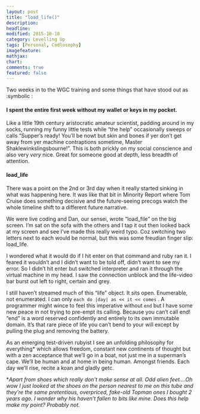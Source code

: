 ```yaml
---
layout: post
title: "load_life()"
description: 
headline: 
modified: 2015-10-10
category: Levelling Up
tags: [Personal, Codlosophy]
imagefeature: 
mathjax: 
chart: 
comments: true
featured: false
---
```


Two weeks in to the WGC training and some things that have stood out as :symbolic :

#### I spent the entire first week without my wallet or keys in my pocket.
  Like a little 19th century aristocratic amateur scientist, padding around in my socks, running my funny little tests while “the help” occasionally sweeps or calls “Supper’s ready! You’ll be nowt but skin and bones if yer don’t get away from yer machine contraptions sometime, Master Shaklewinkslingsbourne!”. This is both prickly on my social conscience and also very *very* nice. Great for someone good at depth, less breadth of attention. 

#### load_life

There was a point on the 2nd or 3rd day when it really started sinking in what was happening here. It was like that bit in Minority Report where Tom Cruise does something decisive and the future-seeing precogs watch the whole timeline shift to a different future narrative. 

We were live coding and Dan, our sensei, wrote “load_file” on the big screen. I’m sat on the sofa with the others and I tap it out then looked back at my screen and see I’ve made this really weird typo. Coz switching two letters next to each would be normal, but this was some freudian finger slip: load_life.

I wondered what it would do if I hit enter on that command and ruby ran it. I feared it wouldn’t and I didn’t want to be told off,  didn’t want to see my error. So I didn’t hit enter but switched interpreter and ran it through the virtual machine in my head. I saw the connection unblock and the life-video bar burst out left to right, certain and grey. 

I still haven’t streamed much of this “life” object.  It sits open. 
Enumerable, not enumerated. I can only `each do |day| as << it << comes` .
A programmer might wince to feel this imperative without `end` but I have some new peace in not trying to pre-empt its calling. Because you can’t call end! 
“end” is a word reserved confidently and entirely to its own immutable domain. It’s that rare piece of life you can’t bend to your will except by pulling the plug and removing the battery. 

As an emerging test-driven rubyist I see an unfolding philosophy for everything* which allows freedom, constant new continents of thought but with a zen acceptance that we’ll go in a boat, not just me in a superman’s cape. We’ll be human and at home in being human. Amongst friends. Each day we’ll rise, recite a koan and gladly getc.


\**Apart from shoes which really don’t make sense at all. Odd alien feet….Oh wow I just looked at the shoes on the person nearest to me on this tube and they’re the same pretentious, overpriced, fake-old Topman ones I bought 2 years ago. I wonder why his haven’t fallen to bits like mine. Does this help make my point? Probably not.*
